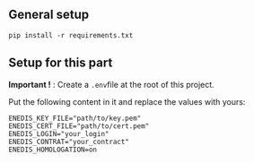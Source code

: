 ## General setup
`pip install -r requirements.txt`

## Setup for this part
**Important !** : Create a `.env`file at the root of this project.

Put the following content in it and replace the values with yours:
```
ENEDIS_KEY_FILE="path/to/key.pem"
ENEDIS_CERT_FILE="path/to/cert.pem"
ENEDIS_LOGIN="your_login"
ENEDIS_CONTRAT="your_contract"
ENEDIS_HOMOLOGATION=on
```
